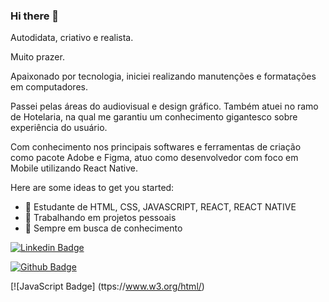 ### Hi there 👋

Autodidata, criativo e realista. 

Muito prazer. 

Apaixonado por tecnologia, iniciei realizando manutenções e formatações em computadores. 

Passei pelas áreas do audiovisual e design gráfico. 
Também atuei no ramo de Hotelaria, na qual me garantiu um conhecimento gigantesco sobre experiência do usuário. 

Com conhecimento nos principais softwares e ferramentas de criação como pacote Adobe e Figma, atuo como desenvolvedor com foco em Mobile utilizando React Native.

Here are some ideas to get you started:


- 🌱 Estudante de HTML, CSS, JAVASCRIPT, REACT, REACT NATIVE
- 🔭 Trabalhando em projetos pessoais
- 🧠 Sempre em busca de conhecimento


[![Linkedin Badge](https://img.shields.io/badge/-LinkedIn-blue?style=flat-square&logo=Linkedin&logoColor=white&link=https://www.linkedin.com/in/ovictorfonseca/)](https://www.linkedin.com/in/ovictorfonseca/)

[![Github Badge](https://img.shields.io/badge/-Github-000?style=flat-square&logo=Github&logoColor=white&link=https://github.com/ofonsecavictor)](https://github.com/ofonsecavictor)

[![JavaScript Badge] (ttps://www.w3.org/html/)
